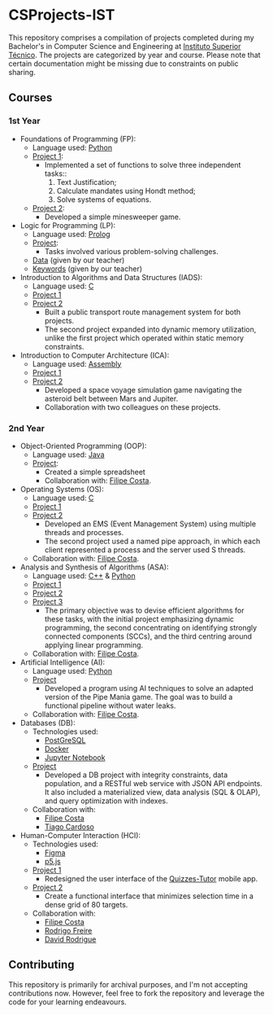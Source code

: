 # CSProjects-IST
This repository comprises a compilation of projects completed during my Bachelor's in Computer Science and Engineering at [Instituto Superior Técnico](https://tecnico.ulisboa.pt/en/). The projects are categorized by year and course. Please note that certain documentation might be missing due to constraints on public sharing.

## Courses
### 1st Year
- Foundations of Programming (FP):
  - Language used: [Python](https://www.python.org/)
  - [Project 1](https://github.com/03kiko/Uni-Projects/blob/main/1st%20year/FP/P1.py):
    - Implemented a set of functions to solve three independent tasks::
      1) Text Justification;
      2) Calculate mandates using Hondt method;
      3) Solve systems of equations.
  - [Project 2](https://github.com/03kiko/Uni-Projects/blob/main/1st%20year/FP/P2.py):
    - Developed a simple minesweeper game.
- Logic for Programming (LP):
  - Language used: [Prolog](https://www.swi-prolog.org/)
  - [Project](https://github.com/03kiko/Uni-Projects/blob/main/1st%20year/LP/projeto-lp.pl):
    - Tasks involved various problem-solving challenges.
  - [Data](https://github.com/03kiko/Uni-Projects/blob/main/1st%20year/LP/dados.pl) (given by our teacher)
  - [Keywords](https://github.com/03kiko/Uni-Projects/blob/main/1st%20year/LP/keywords.pl) (given by our teacher)
- Introduction to Algorithms and Data Structures (IADS):
  - Language used: [C](https://en.wikipedia.org/wiki/C_(programming_language))
  - [Project 1](https://github.com/03kiko/Uni-Projects/blob/main/1st%20year/IAED/project1.c)
  - [Project 2](https://github.com/03kiko/Uni-Projects/tree/main/1st%20year/IAED/project2)
    - Built a public transport route management system for both projects.
    - The second project expanded into dynamic memory utilization, unlike the first project which operated within static memory constraints.
- Introduction to Computer Architecture (ICA):
  - Language used: [Assembly](https://en.wikipedia.org/wiki/Assembly_language)
  - [Project 1](https://github.com/03kiko/Uni-Projects/tree/main/1st%20year/IAC/P1)
  - [Project 2](https://github.com/03kiko/Uni-Projects/tree/main/1st%20year/IAC/P2)
    - Developed a space voyage simulation game navigating the asteroid belt between Mars and Jupiter. 
    - Collaboration with two colleagues on these projects.

### 2nd Year
- Object-Oriented Programming (OOP):
  - Language used: [Java](https://www.java.com/en/)
  - [Project](https://github.com/03kiko/Uni-Projects/tree/main/2nd%20year/PO):
    - Created a simple spreadsheet
    - Collaboration with: [Filipe Costa](https://github.com/FilipeAlexCosta).
- Operating Systems (OS):
  - Language used: [C](https://en.wikipedia.org/wiki/C_(programming_language))
  - [Project 1](https://github.com/03kiko/CSProjects-IST/tree/main/2nd%20year/SO/P1)
  - [Project 2](https://github.com/03kiko/CSProjects-IST/tree/main/2nd%20year/SO/P2)
    - Developed an EMS (Event Management System) using multiple threads and processes.
    - The second project used a named pipe approach, in which each client represented a process and the server used S threads.
  - Collaboration with: [Filipe Costa](https://github.com/FilipeAlexCosta).
- Analysis and Synthesis of Algorithms (ASA):
  - Language used: [C++](https://en.wikipedia.org/wiki/C%2B%2B) & [Python](https://www.python.org/)
  - [Project 1](https://github.com/03kiko/CSProjects-IST/tree/main/2nd%20year/ASA/P1)
  - [Project 2](https://github.com/03kiko/CSProjects-IST/tree/main/2nd%20year/ASA/P2)
  - [Project 3](https://github.com/03kiko/CSProjects-IST/tree/main/2nd%20year/ASA/P3)
    - The primary objective was to devise efficient algorithms for these tasks, with the initial project emphasizing dynamic programming, the second concentrating on identifying strongly connected components (SCCs), and the third centring around applying linear programming.
  - Collaboration with: [Filipe Costa](https://github.com/FilipeAlexCosta).
- Artificial Intelligence (AI):
  - Language used: [Python](https://www.python.org/)
  - [Project](https://github.com/03kiko/CSProjects-IST/tree/main/2nd%20year/AI)
    - Developed a program using AI techniques to solve an adapted version of the Pipe Mania game. The goal was to build a functional pipeline without water leaks.
  - Collaboration with: [Filipe Costa](https://github.com/FilipeAlexCosta).
- Databases (DB): 
  - Technologies used:
    - [PostGreSQL](https://www.postgresql.org/)
    - [Docker](https://www.docker.com/)
    - [Jupyter Notebook](https://jupyter.org/)
  - [Project](https://github.com/03kiko/CSProjects-IST/tree/main/2nd%20year/DB)
    - Developed a DB project with integrity constraints, data population, and a RESTful web service with JSON API endpoints. It also included a materialized view, data analysis (SQL & OLAP), and query optimization with indexes.
  - Collaboration with:
    - [Filipe Costa](https://github.com/FilipeAlexCosta)
    - [Tiago Cardoso](https://github.com/tiagomiguelcardoso)
- Human-Computer Interaction (HCI):
  - Technologies used:
    - [Figma](https://www.figma.com/)
    - [p5.js](https://p5js.org/)
  - [Project 1](https://github.com/03kiko/CSProjects-IST/tree/main/2nd%20year/HCI/P1)
    - Redesigned the user interface of the [Quizzes-Tutor](https://quizzes-tutor.tecnico.ulisboa.pt/) mobile app.
  - [Project 2](https://github.com/03kiko/CSProjects-IST/tree/main/2nd%20year/HCI/P2)
    - Create a functional interface that minimizes selection time in a dense grid of 80 targets.
  - Collaboration with:
    - [Filipe Costa](https://github.com/FilipeAlexCosta)
    - [Rodrigo Freire](https://github.com/rodrigoFfreire)
    - [David Rodrigue](https://github.com/davidrr21)

## Contributing
This repository is primarily for archival purposes, and I'm not accepting contributions now. However, feel free to fork the repository and leverage the code for your learning endeavours.
